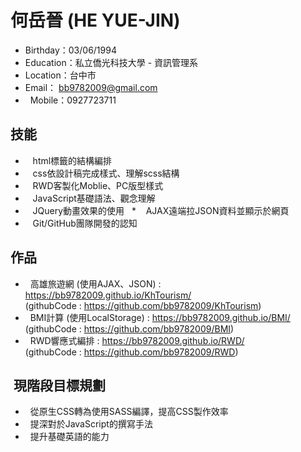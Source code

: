 # 何岳晉 (HE YUE-JIN)

   *    Birthday：03/06/1994
   *    Education：私立僑光科技大學 - 資訊管理系
   *    Location：台中市
   *    Email： bb9782009@gmail.com
   *   Mobile：0927723711


##  技能

   *    html標籤的結構編排
   *    css依設計稿完成樣式、理解scss結構
   *    RWD客製化Moblie、PC版型樣式
   *    JavaScript基礎語法、觀念理解
   *    JQuery動畫效果的使用
   *    AJAX遠端拉JSON資料並顯示於網頁
   *    Git/GitHub團隊開發的認知
   
##  作品

*   高雄旅遊網  (使用AJAX、JSON) : https://bb9782009.github.io/KhTourism/
<br>(githubCode : https://github.com/bb9782009/KhTourism)<br>
*   BMI計算 (使用LocalStorage) : https://bb9782009.github.io/BMI/
<br>(githubCode : https://github.com/bb9782009/BMI)<br>
*   RWD響應式編排 : https://bb9782009.github.io/RWD/
<br>(githubCode : https://github.com/bb9782009/RWD)

##  現階段目標規劃

*   從原生CSS轉為使用SASS編譯，提高CSS製作效率
*   提深對於JavaScript的撰寫手法
*   提升基礎英語的能力
